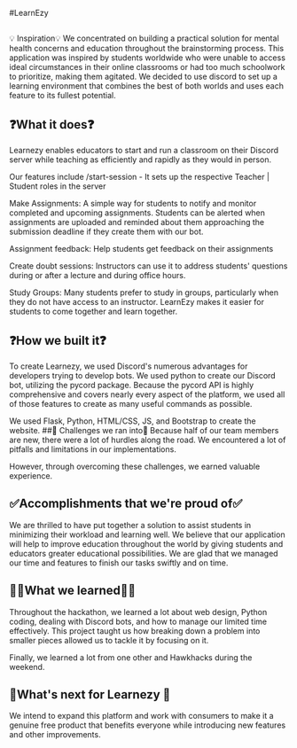 #LearnEzy

## 
💡 Inspiration💡
We concentrated on building a practical solution for mental health concerns and education throughout the brainstorming process. This application was inspired by students worldwide who were unable to access ideal circumstances in their online classrooms or had too much schoolwork to prioritize, making them agitated. We decided to use discord to set up a learning environment that combines the best of both worlds and uses each feature to its fullest potential.

## ❓What it does❓
Learnezy enables educators to start and run a classroom on their Discord server while teaching as efficiently and rapidly as they would in person.

Our features include 
/start-session - It sets up the respective Teacher | Student roles in the server

Make Assignments: A simple way for students to notify and monitor completed and upcoming assignments.  Students can be alerted when assignments are uploaded and reminded about them approaching the submission deadline if they create them with our bot. 

Assignment feedback: Help students get feedback on their assignments

Create doubt sessions:  Instructors can use it to address students' questions during or after a lecture and during office hours.

Study Groups: Many students prefer to study in groups, particularly when they do not have access to an instructor. LearnEzy makes it easier for students to come together and learn together.


## ❓How we built it❓
To create Learnezy, we used Discord's numerous advantages for developers trying to develop bots. We used python to create our Discord bot, utilizing the pycord package. Because the pycord API is highly comprehensive and covers nearly every aspect of the platform, we used all of those features to create as many useful commands as possible.

We used Flask, Python, HTML/CSS, JS, and Bootstrap to create the website.
##🚧 Challenges we ran into🚧
Because half of our team members are new, there were a lot of hurdles along the road. We encountered a lot of pitfalls and limitations in our implementations.

However, through overcoming these challenges, we earned valuable experience.
## ✅Accomplishments that we're proud of✅
We are thrilled to have put together a solution to assist students in minimizing their workload and learning well. We believe that our application will help to improve education throughout the world by giving students and educators greater educational possibilities. We are glad that we managed our time and features to finish our tasks swiftly and on time.

## 🙋‍♂️What we learned🙋‍♂️
Throughout the hackathon, we learned a lot about web design, Python coding, dealing with Discord bots, and how to manage our limited time effectively. This project taught us how breaking down a problem into smaller pieces allowed us to tackle it by focusing on it.

Finally, we learned a lot from one other and Hawkhacks during the weekend.

## 💭What's next for Learnezy 💭
We intend to expand this platform and work with consumers to make it a genuine free product that benefits everyone while introducing new features and other improvements.
